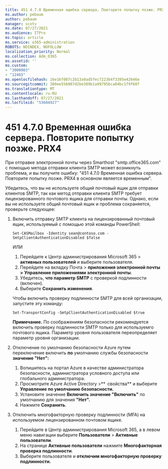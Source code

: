 ```yaml
---
title: 451 4.7.0 Временная ошибка сервера. Повторите попытку позже. PRX4
ms.author: pebaum
author: pebaum
manager: scotv
ms.date: 07/27/2021
ms.audience: ITPro
ms.topic: article
ms.service: o365-administration
ROBOTS: NOINDEX, NOFOLLOW
localization_priority: Normal
ms.collection: Adm_O365
ms.assetid: ''
ms.custom:
- "3000003"
- "12465"
ms.openlocfilehash: 16e16f087c2b13a9ad5fec7223b4f3395e42646e
ms.sourcegitcommit: 380ee556007d2be389b1a99795bca04bc1f9f60f
ms.translationtype: MT
ms.contentlocale: ru-RU
ms.lasthandoff: 07/27/2021
ms.locfileid: "53604927"
---
```

# <a name="451-470-temporary-server-error-please-try-again-later-prx4"></a>451 4.7.0 Временная ошибка сервера. Повторите попытку позже. PRX4

При отправке электронной почты через Smarthost "smtp.office365.com" с помощью метода отправки клиента SMTP может возникнуть проблема, и вы получите ошибку: "451 4.7.0 Временная ошибка сервера. Повторите попытку позже. PRX4 в основном является временным". 

Убедитесь, что вы не используете общий почтовый ящик для отправки клиентов SMTP, так как метод отправки клиента SMTP требует лицензированного почтового ящика для отправки почты. Однако, если вы не используете общий почтовый ящик и проблема сохраняется, проверьте следующее:

1. Включить отправку SMTP клиента на лицензированный почтовый ящик, используемый с помощью этой команды PowerShell:

    ```Set-CASMailbox -Identity sean@contoso.com -SmtpClientAuthenticationDisabled $false```

    ИЛИ

    1. Перейдите к Центр администрирования Microsoft 365 > **активных пользователей** и выберите пользователя.
    1. Перейдите на вкладку Почта > **приложения электронной почты >** **Управление приложениями электронной почты**. 
    1. Убедитесь, **что параметр SMTP** с проверкой подлинности (включен).
    1. Выберите **Сохранить изменения**.
    
    Чтобы включить проверку подлинности SMTP для всей организации, запустите эту команду:

    `Set-TransportConfig -SmtpClientAuthenticationDisabled $true`
 
    **Примечание.** По соображениям безопасности рекомендуется включить проверку подлинности SMTP только для используемго почтового ящика. Параметр уровня пользователя переопределяет параметр уровня организации.

2. Отключение по умолчанию безопасности Azure путем переключение включить **по** умолчанию службы безопасности **значение "Нет":**

    1. Вопишитесь на портал Azure в качестве администратора безопасности, администратора условного доступа или глобального администратора.
    1. Просмотрите Azure Active Directory >**  свойства** и выберите **Управление по умолчанию безопасности.**
    1. Установите значение **Включить значение "Включить"** по умолчанию для значения **"Нет".**
    1. Нажмите **Сохранить**.

3. Отключить многофакторную проверку подлинности (MFA) на используемом лицензированном почтовом ящике.

    1. Перейдите в Центр администрирования Microsoft 365, а в левом меню навигации выберите **Пользователи**  >  **Активные пользователи**.
    1. На странице **Активные пользователи** нажмите **Многофакторная проверка подлинности**.
    1. Выберите пользователя и **отключим многофакторную проверку подлинности.**

